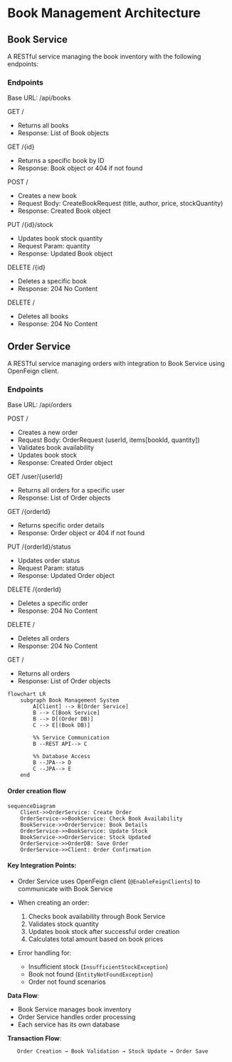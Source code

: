 # Book Management Architecture

## Book Service
A RESTful service managing the book inventory with the following endpoints:

### Endpoints
Base URL: /api/books

GET /
- Returns all books
- Response: List of Book objects

GET /{id}
- Returns a specific book by ID
- Response: Book object or 404 if not found

POST /
- Creates a new book
- Request Body: CreateBookRequest (title, author, price, stockQuantity)
- Response: Created Book object

PUT /{id}/stock
- Updates book stock quantity
- Request Param: quantity
- Response: Updated Book object

DELETE /{id}
- Deletes a specific book
- Response: 204 No Content

DELETE /
- Deletes all books
- Response: 204 No Content

## Order Service
A RESTful service managing orders with integration to Book Service using OpenFeign client.
### Endpoints
Base URL: /api/orders

POST /
- Creates a new order
- Request Body: OrderRequest (userId, items[bookId, quantity])
- Validates book availability
- Updates book stock
- Response: Created Order object

GET /user/{userId}
- Returns all orders for a specific user
- Response: List of Order objects

GET /{orderId}
- Returns specific order details
- Response: Order object or 404 if not found

PUT /{orderId}/status
- Updates order status
- Request Param: status
- Response: Updated Order object

DELETE /{orderId}
- Deletes a specific order
- Response: 204 No Content

DELETE /
- Deletes all orders
- Response: 204 No Content

GET /
- Returns all orders
- Response: List of Order objects

```mermaid
flowchart LR
    subgraph Book Management System
        A[Client] --> B[Order Service]
        B --> C[Book Service]
        B --> D[(Order DB)]
        C --> E[(Book DB)]
        
        %% Service Communication
        B --REST API--> C
        
        %% Database Access
        B --JPA--> D
        C --JPA--> E
    end

```

#### Order creation flow
```mermaid
sequenceDiagram
    Client->>OrderService: Create Order
    OrderService->>BookService: Check Book Availability
    BookService->>OrderService: Book Details
    OrderService->>BookService: Update Stock
    BookService->>OrderService: Stock Updated
    OrderService->>OrderDB: Save Order
    OrderService->>Client: Order Confirmation
```

#### Key Integration Points:
- Order Service uses OpenFeign client (`@EnableFeignClients`) to communicate with Book Service
- When creating an order:
    1. Checks book availability through Book Service
    2. Validates stock quantity
    3. Updates book stock after successful order creation
    4. Calculates total amount based on book prices

- Error handling for:
    - Insufficient stock (`InsufficientStockException`)
    - Book not found (`EntityNotFoundException`)
    - Order not found scenarios

**Data Flow**:
- Book Service manages book inventory
- Order Service handles order processing
- Each service has its own database

**Transaction Flow**:
``` 
   Order Creation → Book Validation → Stock Update → Order Save
```